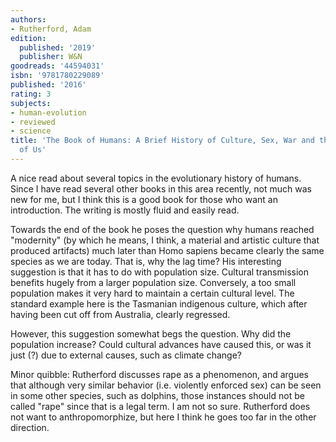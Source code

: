```yaml
---
authors:
- Rutherford, Adam
edition:
  published: '2019'
  publisher: W&N
goodreads: '44594031'
isbn: '9781780229089'
published: '2016'
rating: 3
subjects:
- human-evolution
- reviewed
- science
title: 'The Book of Humans: A Brief History of Culture, Sex, War and the Evolution
  of Us'
---
```

A nice read about several topics in the evolutionary history of humans. Since I have read several other books in this area recently, not much was new for me, but I think this is a good book for those who want an introduction. The writing is mostly fluid and easily read.

Towards the end of the book he poses the question why humans reached "modernity" (by which he means, I think, a material and artistic culture that produced artifacts) much later than Homo sapiens became clearly the same species as we are today. That is, why the lag time? His interesting suggestion is that it has to do with population size. Cultural transmission benefits hugely from a larger population size. Conversely, a too small population makes it very hard to maintain a certain cultural level. The standard example here is the Tasmanian indigenous culture, which after having been cut off from Australia, clearly regressed.

However, this suggestion somewhat begs the question. Why did the population increase? Could cultural advances have caused this, or was it just (?) due to external causes, such as climate change?

Minor quibble: Rutherford discusses rape as a phenomenon, and argues that although very similar behavior (i.e. violently enforced sex) can be seen in some other species, such as dolphins, those instances should not be called "rape" since that is a legal term. I am not so sure. Rutherford does not want to anthropomorphize, but here I think he goes too far in the other direction.
